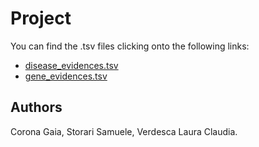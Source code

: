 # Project

You can find the .tsv files clicking onto the following links:
-   [disease_evidences.tsv](https://github.com/anuzzolese/genomics-unibo/blob/master/2020-2021/project/dataset/disease_evidences.tsv.gz)
-   [gene_evidences.tsv](https://github.com/anuzzolese/genomics-unibo/blob/master/2020-2021/project/dataset/gene_evidences.tsv.gz)

## Authors
Corona Gaia, Storari Samuele, Verdesca Laura Claudia.
